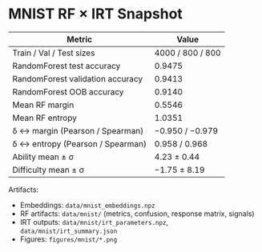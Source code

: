 # MNIST RF × IRT Snapshot

| Metric | Value |
|---|---|
| Train / Val / Test sizes | 4000 / 800 / 800 |
| RandomForest test accuracy | 0.9475 |
| RandomForest validation accuracy | 0.9413 |
| RandomForest OOB accuracy | 0.9140 |
| Mean RF margin | 0.5546 |
| Mean RF entropy | 1.0351 |
| δ ↔ margin (Pearson / Spearman) | −0.950 / −0.979 |
| δ ↔ entropy (Pearson / Spearman) | 0.958 / 0.968 |
| Ability mean ± σ | 4.23 ± 0.44 |
| Difficulty mean ± σ | −1.75 ± 8.19 |

Artifacts:
- Embeddings: `data/mnist_embeddings.npz`
- RF artifacts: `data/mnist/` (metrics, confusion, response matrix, signals)
- IRT outputs: `data/mnist/irt_parameters.npz`, `data/mnist/irt_summary.json`
- Figures: `figures/mnist/*.png`
